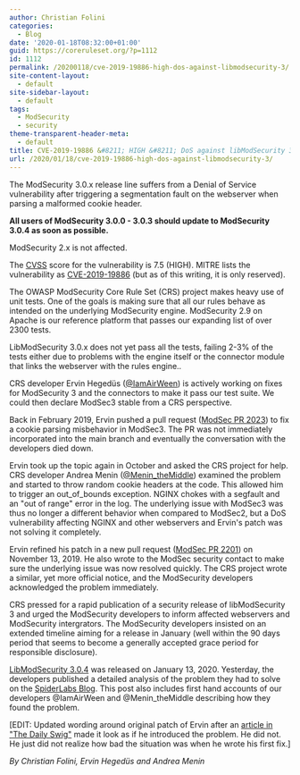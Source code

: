 ```yaml
---
author: Christian Folini
categories:
  - Blog
date: '2020-01-18T08:32:00+01:00'
guid: https://coreruleset.org/?p=1112
id: 1112
permalink: /20200118/cve-2019-19886-high-dos-against-libmodsecurity-3/
site-content-layout:
  - default
site-sidebar-layout:
  - default
tags:
  - ModSecurity
  - security
theme-transparent-header-meta:
  - default
title: CVE-2019-19886 &#8211; HIGH &#8211; DoS against libModSecurity 3
url: /2020/01/18/cve-2019-19886-high-dos-against-libmodsecurity-3/
---
```



The ModSecurity 3.0.x release line suffers from a Denial of Service vulnerability after triggering a segmentation fault on the webserver when parsing a malformed cookie header.

**All users of ModSecurity 3.0.0 - 3.0.3 should update to ModSecurity 3.0.4 as soon as possible.**

ModSecurity 2.x is not affected.

The [CVSS](https://www.first.org/cvss/calculator/3.1#CVSS:3.1/AV:N/AC:L/PR:N/UI:N/S:U/C:N/I:N/A:H/E:P/RL:W/RC:C/AR:H/MAV:N/MA:H) score for the vulnerability is 7.5 (HIGH). MITRE lists the vulnerability as [CVE-2019-19886](https://cve.mitre.org/cgi-bin/cvename.cgi?name=CVE-2019-19886) (but as of this writing, it is only reserved).

The OWASP ModSecurity Core Rule Set (CRS) project makes heavy use of unit tests. One of the goals is making sure that all our rules behave as intended on the underlying ModSecurity engine. ModSecurity 2.9 on Apache is our reference platform that passes our expanding list of over 2300 tests.

LibModSecurity 3.0.x does not yet pass all the tests, failing 2-3% of the tests either due to problems with the engine itself or the connector module that links the webserver with the rules engine..

CRS developer Ervin Hegedüs ([@IamAirWeen](https://twitter.com/IamAirWeen)) is actively working on fixes for ModSecurity 3 and the connectors to make it pass our test suite. We could then declare ModSec3 stable from a CRS perspective.

Back in February 2019, Ervin pushed a pull request ([ModSec PR 2023](https://github.com/SpiderLabs/ModSecurity/pull/2023)) to fix a cookie parsing misbehavior in ModSec3. The PR was not immediately incorporated into the main branch and eventually the conversation with the developers died down.

Ervin took up the topic again in October and asked the CRS project for help. CRS developer Andrea Menin ([@Menin\_theMiddle](https://twitter.com/Menin_TheMiddle)) examined the problem and started to throw random cookie headers at the code. This allowed him to trigger an out\_of\_bounds exception. NGINX chokes with a segfault and an "out of range" error in the log. The underlying issue with ModSec3 was thus no longer a different behavior when compared to ModSec2, but a DoS vulnerability affecting NGINX and other webservers and Ervin's patch was not solving it completely.

Ervin refined his patch in a new pull request ([ModSec PR 2201](https://github.com/SpiderLabs/ModSecurity/pull/2201)) on November 13, 2019. He also wrote to the ModSec security contact to make sure the underlying issue was now resolved quickly. The CRS project wrote a similar, yet more official notice, and the ModSecurity developers acknowledged the problem immediately.

CRS pressed for a rapid publication of a security release of libModSecurity 3 and urged the ModSecurity developers to inform affected webservers and ModSecurity intergrators. The ModSecurity developers insisted on an extended timeline aiming for a release in January (well within the 90 days period that seems to become a generally accepted grace period for responsible disclosure).

[LibModSecurity 3.0.4](https://sourceforge.net/p/mod-security/mailman/message/36899090/) was released on January 13, 2020. Yesterday, the developers published a detailed analysis of the problem they had to solve on the [SpiderLabs Blog](https://www.trustwave.com/en-us/resources/blogs/spiderlabs-blog/modsecurity-denial-of-service-details-cve-2019-19886/). This post also includes first hand accounts of our developers @IamAirWeen and @Menin\_theMiddle describing how they found the problem.

\[EDIT: Updated wording around original patch of Ervin after an [article in "The Daily Swig"](https://portswigger.net/daily-swig/modsecurity-devs-team-up-with-researchers-to-fix-dos-vulnerability) made it look as if he introduced the problem. He did not. He just did not realize how bad the situation was when he wrote his first fix.\]

*By Christian Folini, Ervin Hegedüs and Andrea Menin*
